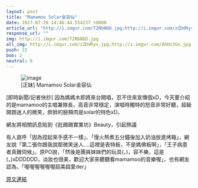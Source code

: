 ```yaml
---
layout: post
title: "Mamamoo Solar金容仙"
date: 2017-07-28 14:46:44.554237 +0800
article_url: "http://i.imgur.com/T2NbNbD.jpg;http://i.imgur.com/zZDdRys.jpg;http://i.imgur.com/AhHz3Gn.jpg;http://i.imgur.com/sbbYXpX.jpg;http://i.imgur.com/uhWfsPg.jpg;http://i.imgur.com/7KvGgOj.jpg;http://i.imgur.com/lK6UyMn.jpg;http://i.imgur.com/NHt4I4w.jpg;http://i.imgur.com/037YSGp.jpg;http://i.imgur.com/nNsrE6K.jpg;http://i.imgur.com/qnu3f2r.jpg;http://i.imgur.com/l0jNowQ.jpg;http://i.imgur.com/Z5OWDez.jpg;http://i.imgur.com/i7M9a96.jpg;http://i.imgur.com/ij0nAhQ.jpg;http://i.imgur.com/DCwwNhP.jpg"
response_url: ""
img: http://i.imgur.com/T2NbNbD.jpg
all_img: http://i.imgur.com/zZDdRys.jpg;http://i.imgur.com/AhHz3Gn.jpg;http://i.imgur.com/sbbYXpX.jpg;http://i.imgur.com/uhWfsPg.jpg;http://i.imgur.com/7KvGgOj.jpg;http://i.imgur.com/lK6UyMn.jpg;http://i.imgur.com/NHt4I4w.jpg;http://i.imgur.com/037YSGp.jpg;http://i.imgur.com/nNsrE6K.jpg;http://i.imgur.com/qnu3f2r.jpg;http://i.imgur.com/l0jNowQ.jpg;http://i.imgur.com/Z5OWDez.jpg;http://i.imgur.com/i7M9a96.jpg;http://i.imgur.com/ij0nAhQ.jpg;http://i.imgur.com/DCwwNhP.jpg
push: 22
boo: 2
neutral: 6
---
```


<figure>
<img src="http://i.imgur.com/T2NbNbD.jpg" alt="image">
<figcaption>
[正妹] Mamamoo Solar金容仙
</figcaption>
</figure>



[即時新聞/記者快抄] 因為媽媽木即將來台開唱，忍不住來宣傳個xD，今天要介紹的是mamamoo的主唱兼隊長，高音非常穩定，演唱時獨特的怒音非常好聽，超級開朗迷人的微笑，胖胖的臉頰肉是solar的特色xD。

網友將相關訊息貼到《批踢踢實業坊》Beauty，引起熱議

有人直呼「因為捏起來手感不一樣」、「慢火熬煮五分鐘後加入奶油放進烤箱」，網友說「第二張你跟我說那微笑迷人....這裡是表特板，不是媽佛板啊」，「王子病患者真難伺候」。原PO說，「然後是團員妹妹們的玩具(，)，容不樂，這是(，)xDDDDDD，淡妝也很美，歡迎大家來聽聽看mamamoo的音樂喔」，也有網友認為，「喔喔喔喔喔喔超美超愛der」

<a href = "https://www.ptt.cc/bbs/Beauty/M.1501121300.A.484.html">原文連結</a>

